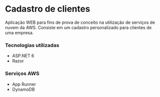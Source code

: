 # Cadastro de clientes
Aplicação WEB para fins de prova de conceito na utilização de serviços de nuvem da AWS. Consiste em um cadastro personalizado para clientes de uma empresa.

### Tecnologias utilizadas
* ASP.NET 6
* Razor

### Serviços AWS
* App Runner
* DynamoDB
